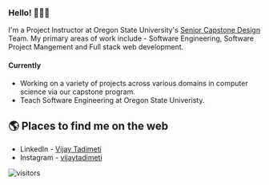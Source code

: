 ### Hello! 👨🏻‍💻

I'm a Project Instructor at Oregon State University's [Senior Capstone Design](https://eecs.oregonstate.edu/industry-relations/capstone-and-senior-design-projects)
Team. My primary areas of work include - Software Engineering, Software Project Mangement and Full stack web development.

#### Currently

* Working on a variety of projects across various domains in computer science via our capstone program. 
* Teach Software Engineering at Oregon State Univeristy. 

## 🌎 Places to find me on the web
- LinkedIn - [Vijay Tadimeti](https://in.linkedin.com/in/vijaytadimeti)
- Instagram - [vijaytadimeti](https://www.instagram.com/vijaytadimeti/)

![visitors](https://visitor-badge.glitch.me/badge?page_id=vijayvardhan94/vijayvardhan94)
